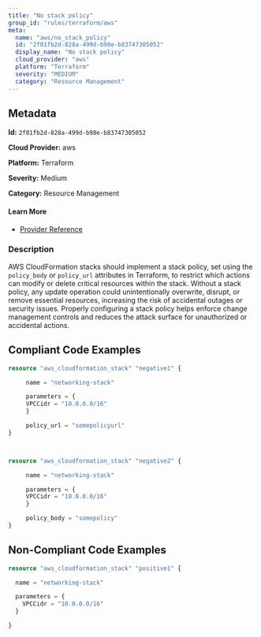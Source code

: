 ```yaml
---
title: "No stack policy"
group_id: "rules/terraform/aws"
meta:
  name: "aws/no_stack_policy"
  id: "2f01fb2d-828a-499d-b98e-b83747305052"
  display_name: "No stack policy"
  cloud_provider: "aws"
  platform: "Terraform"
  severity: "MEDIUM"
  category: "Resource Management"
---
```

## Metadata

**Id:** `2f01fb2d-828a-499d-b98e-b83747305052`

**Cloud Provider:** aws

**Platform:** Terraform

**Severity:** Medium

**Category:** Resource Management

#### Learn More

 - [Provider Reference](https://registry.terraform.io/providers/hashicorp/aws/latest/docs/resources/cloudformation_stack)

### Description

 AWS CloudFormation stacks should implement a stack policy, set using the `policy_body` or `policy_url` attributes in Terraform, to restrict which actions can modify or delete critical resources within the stack. Without a stack policy, any update operation could unintentionally overwrite, disrupt, or remove essential resources, increasing the risk of accidental outages or security issues. Properly configuring a stack policy helps enforce change management controls and reduces the attack surface for unauthorized or accidental actions.


## Compliant Code Examples
```terraform
resource "aws_cloudformation_stack" "negative1" {

     name = "networking-stack"

     parameters = {
     VPCCidr = "10.0.0.0/16"
     }

     policy_url = "somepolicyurl"
}



resource "aws_cloudformation_stack" "negative2" {

     name = "networking-stack"

     parameters = {
     VPCCidr = "10.0.0.0/16"
     }

     policy_body = "somepolicy"
}

```
## Non-Compliant Code Examples
```terraform
resource "aws_cloudformation_stack" "positive1" {

  name = "networking-stack"

  parameters = {
    VPCCidr = "10.0.0.0/16"
  }

}

```